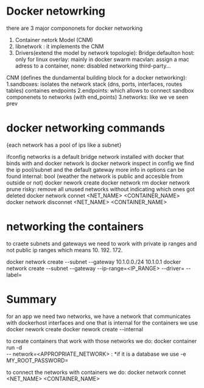 # Docker netowrking
there are 3 major compononets for docker networking
1. Container netork Model (CNM)
2. libnetwork : it implements the CNM
3. Drivers(extend the model by network topologie):
    Bridge:defaulton
    host: only for linux
    overlay: mainly in docker swarm
    macvlan: assign a mac adress to a container, 
    none: disabled networking
    third-party...

CNM (defines the dundamental building block for a docker networking):
1.sandboxes: isolates the network stack (dns, ports, interfaces, routes tables) containes endpoints
2.endpoints: which allows to connect sandbox componenets to networks (with end_points)
3.networks: like we ve seen prev

# docker networking commands
{each network has a pool of ips like a subnet}

ifconfig
    <docker0> networks is a default bridge network installed with docker that binds with <ETHO> and <lo>
docker network ls
docker network inspect <NAME>
    in config we find the ip pool/subnet and the default gateway
    more info in options can be found
    internal: bool (weather the network is public and accesible from outside or not)
docker nework create <NAME>
docker network rm <NAME>
docker network prune
    risky: remove all unused networks without indicating which ones got deleted
docker network connet <NET_NAME> <CONTAINER_NAME>
docker network disconnet <NET_NAME> <CONTAINER_NAME>

# networking the containers
to craete subnets and gateways we need to work with private ip ranges and not public ip ranges which means
    10.
    192.
    172.

docker network create --subnet <SUBNET> --gateway <GATEWAY> <NAME>
                                10.1.0.0./24        10.1.0.1
docker network create --subnet <SUBNET> --gateway <GATEWAY> --ip-range=<IP_RANGE> --driver= <DRIVER> --label=<LABEL> <NAME> 

# Summary
for an app we need two networks, we have a network that communicates with dockerhost interfaces and one that is internal for the containers we use
docker nework create <NAME>
docker nework create <NAME> --internal

to create containers that work with those networks we do:
docker container run -d \
-- network=<APPROPRIATE_NETWORK>
<IMAGE>:<TAG>
    *if it is a database we use -e MY_ROOT_PASSWORD=<PASSWORD>

to connect the networks with containers we do:
docker network connet <NET_NAME> <CONTAINER_NAME>
